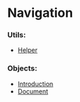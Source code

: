 Navigation
==========

### Utils:
* [Helper](utils-helper.md)

### Objects:
* [Introduction](objects-introduction.md)
* [Document](objects-document.md)
